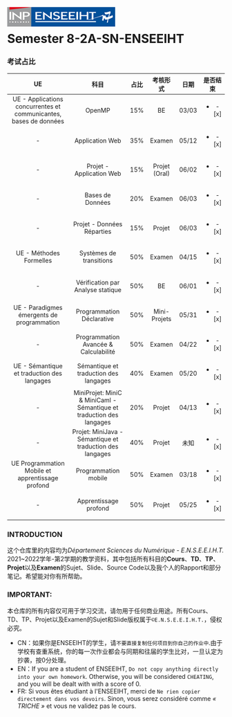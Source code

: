<div class="logo"><img src="logo.png" width="250px" align="left"></div><br>

# Semester 8-2A-SN-ENSEEIHT

### 考试占比
|UE|科目|占比|考核形式|日期|是否结束|
|:----:|:----:|:----:|:----:|:----:|:----:|
|UE - Applications concurrentes et communicantes, bases de données|OpenMP|15%|BE|03/03|<ul><li>- [x] </li></ul>|
|-|Application Web|35%|Examen|05/12|<ul><li>- [x] </li></ul>|
|-|Projet - Application Web|15%|Projet (Oral)|06/02|<ul><li>- [x] </li></ul>|
|-|Bases de Données|20%|Examen|06/03|<ul><li>- [x] </li></ul>|
|-|Projet - Données Réparties|15%|Projet|06/03|<ul><li>- [x] </li></ul>|
|UE - Méthodes Formelles|Systèmes de transitions|50%|Examen|04/15|<ul><li>- [x] </li></ul>|
|-|Vérification par Analyse statique|50%|BE|06/01|<ul><li>- [x] </li></ul>|
|UE - Paradigmes émergents de programmation|Programmation Déclarative|50%|Mini-Projets|05/31|<ul><li>- [x] </li></ul>|
|-|Programmation Avancée & Calculabilité|50%|Examen|04/22|<ul><li>- [x] </li></ul>|
|UE - Sémantique et traduction des langages|Sémantique et traduction des langages|40%|Examen|05/20|<ul><li>- [x] </li></ul>|
|-|MiniProjet: MiniC & MiniCaml - Sémantique et traduction des langages|20%|Projet|04/13|<ul><li>- [x] </li></ul>|
|-|Projet: MiniJava - Sémantique et traduction des langages|40%|Projet|未知|<ul><li>- [x] </li></ul>|
|UE Programmation Mobile et apprentissage profond|Programmation mobile|50%|Examen|03/18|<ul><li>- [x] </li></ul>|
|-|Apprentissage profond|50%|Projet|05/25|<ul><li>- [x] </li></ul>|

### INTRODUCTION
这个仓库里的内容均为*Département Sciences du Numérique - E.N.S.E.E.I.H.T.* 2021~2022学年-第2学期的教学资料，其中包括所有科目的**Cours**、**TD**、**TP**、**Projet**以及**Examen**的Sujet、Slide、Source Code以及我个人的Rapport和部分笔记。希望能对你有所帮助。


### IMPORTANT: 

本仓库的所有内容仅可用于学习交流，请勿用于任何商业用途。所有Cours、TD、TP、Projet以及Examen的Sujet和Slide版权属于`©E.N.S.E.E.I.H.T.`，侵权必究。
  * CN：如果你是ENSEEIHT的学生，请`不要直接复制任何项目到你自己的作业中`.由于学校有查重系统，你的每一次作业都会与同期和往届的学生比对，一旦认定为抄袭，按0分处理。
  * EN：If you are a student of ENSEEIHT, `Do not copy anything directly into your own homework`. Otherwise, you will be considered `CHEATING`, and you will be dealt with with a score of 0.
  * FR: Si vous êtes étudiant à l'ENSEEIHT, merci de `Ne rien copier directement dans vos devoirs`. Sinon, vous serez considéré comme *« TRICHE »* et vous ne validez pas le cours.

